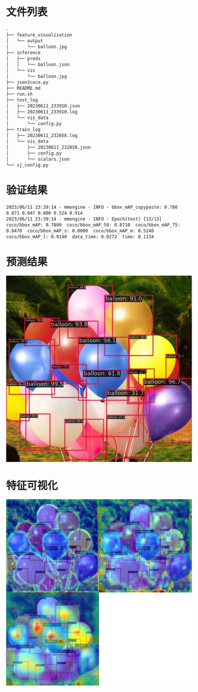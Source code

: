 # 文件列表
```shell
.
├── feature_visualization
│   └── output
│       └── balloon.jpg
├── inference
│   ├── preds
│   │   └── balloon.json
│   └── vis
│       └── balloon.jpg
├── json2coco.py
├── README.md
├── run.sh
├── test_log
│   ├── 20230611_233910.json
│   ├── 20230611_233910.log
│   └── vis_data
│       └── config.py
├── train_log
│   ├── 20230611_232858.log
│   └── vis_data
│       ├── 20230611_232858.json
│       ├── config.py
│       └── scalars.json
└── zj_config.py
```
# 验证结果
```shell
2023/06/11 23:39:14 - mmengine - INFO - bbox_mAP_copypaste: 0.780 0.871 0.847 0.000 0.524 0.914
2023/06/11 23:39:14 - mmengine - INFO - Epoch(test) [13/13]    coco/bbox_mAP: 0.7800  coco/bbox_mAP_50: 0.8710  coco/bbox_mAP_75: 0.8470  coco/bbox_mAP_s: 0.0000  coco/bbox_mAP_m: 0.5240  coco/bbox_mAP_l: 0.9140  data_time: 0.0272  time: 0.1134
```
# 预测结果
![image](./inference/vis/balloon.jpg)

# 特征可视化
![image](./feature_visualization/output/balloon.jpg)



